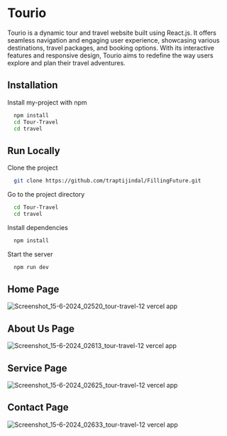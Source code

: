 
# Tourio

Tourio is a dynamic tour and travel website built using React.js. It offers seamless
 navigation and engaging user experience, showcasing various destinations, travel
 packages, and booking options. With its interactive features and responsive design, Tourio aims to redefine the way users explore and plan their travel adventures.



## Installation

Install my-project with npm

```bash
  npm install 
  cd Tour-Travel
  cd travel
```
    
## Run Locally

Clone the project

```bash
  git clone https://github.com/traptijindal/FillingFuture.git
```

Go to the project directory

```bash
  cd Tour-Travel
  cd travel
```

Install dependencies

```bash
  npm install
```

Start the server

```bash
  npm run dev
```

## Home Page
![Screenshot_15-6-2024_02520_tour-travel-12 vercel app](https://github.com/traptijindal/Tour-Travel/assets/130233959/75c2257e-0dd4-419a-94b5-ff4e4bbae88a)

## About Us Page
![Screenshot_15-6-2024_02613_tour-travel-12 vercel app](https://github.com/traptijindal/Tour-Travel/assets/130233959/8e1e4aa9-e277-4c4d-9a52-e1704456a1b5)

## Service Page
![Screenshot_15-6-2024_02625_tour-travel-12 vercel app](https://github.com/traptijindal/Tour-Travel/assets/130233959/94ff407b-c850-4f73-bbde-93bbbd29aa26)

## Contact Page
![Screenshot_15-6-2024_02633_tour-travel-12 vercel app](https://github.com/traptijindal/Tour-Travel/assets/130233959/ab1f1e4a-25a2-41ef-91d5-ccdd8bcb8b30)
